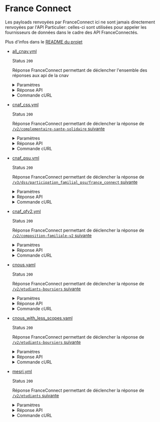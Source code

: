 # France Connect

Les payloads renvoyées par FranceConnect ici ne sont jamais directement
renvoyées par l'API Particulier: celles-ci sont utilisées pour appeler les
fournisseurs de données dans le cadre des API FranceConnectés.

Plus d'infos dans le [README du projet](../../#cas-de-franceconnect)

* [all_cnav.yml](all_cnav.yml)

  Status `200`

  Réponse FranceConnect permettant de déclencher l'ensemble des réponses aux api de la cnav

  <details><summary>Paramètres</summary>
  <p>

  ```json
  {
    "token": "all_cnav"
  }
  ```

  </p>
  </details>

  <details><summary>Réponse API</summary>
  <p>

  ```json
  {
    "scope": [
      "openid",
      "identite_pivot",
      "revenu_solidarite_active",
      "revenu_solidarite_active_majoration",
      "prime_activite",
      "prime_activite_majoration",
      "allocation_soutien_familial",
      "allocation_adulte_handicape",
      "complementaire_sante_solidaire",
      "cnaf_quotient_familial",
      "cnaf_allocataires",
      "cnaf_enfants",
      "cnaf_adresse",
      "psu_allocataires",
      "psu_enfants",
      "psu_adresse",
      "psu_parametres_calcul_psu"
    ],
    "client": {
      "client_id": "client_id",
      "client_name": "client_name"
    },
    "identity": {
      "given_name": "Georges",
      "family_name": "CNAF",
      "birthdate": "2002-01-01",
      "gender": "male",
      "birthplace": "75002",
      "birthcountry": "99100",
      "preferred_username": "MARTIN"
    }
  }
  ```

  </p>
  </details>

  <details><summary>Commande cURL</summary>
  <p>

  ```bash
  curl -H "Authorization: Bearer all_cnav" --url "https://staging.particulier.api.gouv.fr/v2/composition-familiale-v2?recipient=13002526500013"
  ```

  </p>
  </details>
* [cnaf_css.yml](cnaf_css.yml)

  Status `200`

  Réponse FranceConnect permettant de déclencher la réponse de [`/v2/complementaire-sante-solidaire` suivante](../api_particulier_v2_cnaf_complementaire_sante_solidaire/fake_france_connect_cnaf.yml)

  <details><summary>Paramètres</summary>
  <p>

  ```json
  {
    "token": "cnaf_css"
  }
  ```

  </p>
  </details>

  <details><summary>Réponse API</summary>
  <p>

  ```json
  {
    "scope": [
      "openid",
      "identite_pivot",
      "complementaire_sante_solidaire"
    ],
    "client": {
      "client_id": "client_id",
      "client_name": "client_name"
    },
    "identity": {
      "given_name": "Georges",
      "family_name": "CNAF",
      "birthdate": "2002-01-01",
      "gender": "male",
      "birthplace": "75002",
      "birthcountry": "99100",
      "preferred_username": "MARTIN"
    }
  }
  ```

  </p>
  </details>

  <details><summary>Commande cURL</summary>
  <p>

  ```bash
  curl -H "Authorization: Bearer cnaf_css" --url "https://staging.particulier.api.gouv.fr/v2/complementaire-sante-solidaire?recipient=13002526500013"
  ```

  </p>
  </details>
* [cnaf_psu.yml](cnaf_psu.yml)

  Status `200`

  Réponse FranceConnect permettant de déclencher la réponse de [`/v3/dss/participation_familial_psu/france_connect` suivante](../api_particulier_v3_cnav_participation_familial_psu_with_france_connect/fake_france_connect_cnaf.yaml)

  <details><summary>Paramètres</summary>
  <p>

  ```json
  {
    "token": "cnaf_psu"
  }
  ```

  </p>
  </details>

  <details><summary>Réponse API</summary>
  <p>

  ```json
  {
    "scope": [
      "openid",
      "identite_pivot",
      "cnaf_quotient_familial",
      "cnaf_allocataires",
      "cnaf_enfants",
      "cnaf_adresse"
    ],
    "client": {
      "client_id": "client_id",
      "client_name": "client_name"
    },
    "identity": {
      "given_name": "Georges",
      "family_name": "CNAF",
      "birthdate": "2002-01-01",
      "gender": "male",
      "birthplace": "75002",
      "birthcountry": "99100",
      "preferred_username": "MARTIN"
    }
  }
  ```

  </p>
  </details>

  <details><summary>Commande cURL</summary>
  <p>

  ```bash
  curl -H "Authorization: Bearer cnaf_psu" --url "https://staging.particulier.api.gouv.fr/v3/dss/participation_familial_psu/france_connect?recipient=13002526500013"
  ```

  </p>
  </details>
* [cnaf_qfv2.yml](cnaf_qfv2.yml)

  Status `200`

  Réponse FranceConnect permettant de déclencher la réponse de [`/v2/composition-familiale-v2` suivante](../api_particulier_v2_cnav_quotient_familial_v2/fake_france_connect_cnaf.yaml)

  <details><summary>Paramètres</summary>
  <p>

  ```json
  {
    "token": "cnaf_qfv2"
  }
  ```

  </p>
  </details>

  <details><summary>Réponse API</summary>
  <p>

  ```json
  {
    "scope": [
      "openid",
      "identite_pivot",
      "cnaf_quotient_familial",
      "cnaf_allocataires",
      "cnaf_enfants",
      "cnaf_adresse"
    ],
    "client": {
      "client_id": "client_id",
      "client_name": "client_name"
    },
    "identity": {
      "given_name": "Georges",
      "family_name": "CNAF",
      "birthdate": "2002-01-01",
      "gender": "male",
      "birthplace": "75002",
      "birthcountry": "99100",
      "preferred_username": "MARTIN"
    }
  }
  ```

  </p>
  </details>

  <details><summary>Commande cURL</summary>
  <p>

  ```bash
  curl -H "Authorization: Bearer cnaf_qfv2" --url "https://staging.particulier.api.gouv.fr/v2/composition-familiale-v2?recipient=13002526500013"
  ```

  </p>
  </details>
* [cnous.yaml](cnous.yaml)

  Status `200`

  Réponse FranceConnect permettant de déclencher la réponse de [`/v2/etudiants-boursiers` suivante](../api_particulier_v2_cnous_student_scholarship/france_connect_cnous.yml)

  <details><summary>Paramètres</summary>
  <p>

  ```json
  {
    "token": "cnous"
  }
  ```

  </p>
  </details>

  <details><summary>Réponse API</summary>
  <p>

  ```json
  {
    "scope": [
      "openid",
      "identite_pivot",
      "cnous_statut_boursier",
      "cnous_echelon_bourse",
      "cnous_email",
      "cnous_periode_versement",
      "cnous_statut_bourse",
      "cnous_ville_etudes",
      "cnous_identite"
    ],
    "client": {
      "client_id": "client_id",
      "client_name": "client_name"
    },
    "identity": {
      "given_name": "Jean",
      "family_name": "MARTIN",
      "birthdate": "2001-01-01",
      "gender": "male",
      "birthplace": "75002",
      "birthcountry": "99100",
      "preferred_username": "jmartin_cnous"
    }
  }
  ```

  </p>
  </details>

  <details><summary>Commande cURL</summary>
  <p>

  ```bash
  curl -H "Authorization: Bearer cnous" --url "https://staging.particulier.api.gouv.fr/v2/etudiants-boursiers?recipient=13002526500013"
  ```

  </p>
  </details>
* [cnous_with_less_scopes.yaml](cnous_with_less_scopes.yaml)

  Status `200`

  Réponse FranceConnect permettant de déclencher la réponse de [`/v2/etudiants-boursiers` suivante](../api_particulier_v2_cnous_student_scholarship/france_connect_cnous_with_less_scopes.yml)

  <details><summary>Paramètres</summary>
  <p>

  ```json
  {
    "token": "cnous_with_less_scopes"
  }
  ```

  </p>
  </details>

  <details><summary>Réponse API</summary>
  <p>

  ```json
  {
    "scope": [
      "openid",
      "identite_pivot",
      "cnous_statut_boursier",
      "cnous_echelon_bourse",
      "cnous_email",
      "cnous_periode_versement",
      "cnous_statut_bourse",
      "cnous_ville_etudes"
    ],
    "client": {
      "client_id": "client_id",
      "client_name": "client_name"
    },
    "identity": {
      "given_name": "Jean",
      "family_name": "MARTIN",
      "birthdate": "2001-01-01",
      "gender": "male",
      "birthplace": "75002",
      "birthcountry": "99100",
      "preferred_username": "jmartin_cnous_with_less_scopes"
    }
  }
  ```

  </p>
  </details>

  <details><summary>Commande cURL</summary>
  <p>

  ```bash
  curl -H "Authorization: Bearer cnous_with_less_scopes" --url "https://staging.particulier.api.gouv.fr/v2/etudiants-boursiers?recipient=13002526500013"
  ```

  </p>
  </details>
* [mesri.yml](mesri.yml)

  Status `200`

  Réponse FranceConnect permettant de déclencher la réponse de [`/v2/etudiants` suivante](../api_particulier_v2_mesri_student_status/france_connect.yml)

  <details><summary>Paramètres</summary>
  <p>

  ```json
  {
    "token": "mesri"
  }
  ```

  </p>
  </details>

  <details><summary>Réponse API</summary>
  <p>

  ```json
  {
    "scope": [
      "openid",
      "identite_pivot",
      "mesri_identifiant",
      "mesri_identite",
      "mesri_inscription_etudiant",
      "mesri_inscription_autre",
      "mesri_admission",
      "mesri_etablissements",
      "mesri_admissions",
      "mesri_admission_inscrit",
      "mesri_admission_regime_formation",
      "mesri_admission_commune_etudes",
      "mesri_admission_etablissement_etudes"
    ],
    "client": {
      "client_id": "client_id",
      "client_name": "client_name"
    },
    "identity": {
      "given_name": "Jean",
      "family_name": "MESRI",
      "birthdate": "2002-01-01",
      "gender": "male",
      "birthplace": "75002",
      "birthcountry": "99100",
      "preferred_username": "jean_mesri"
    }
  }
  ```

  </p>
  </details>

  <details><summary>Commande cURL</summary>
  <p>

  ```bash
  curl -H "Authorization: Bearer mesri" --url "https://staging.particulier.api.gouv.fr/v2/etudiants?recipient=13002526500013"
  ```

  </p>
  </details>
